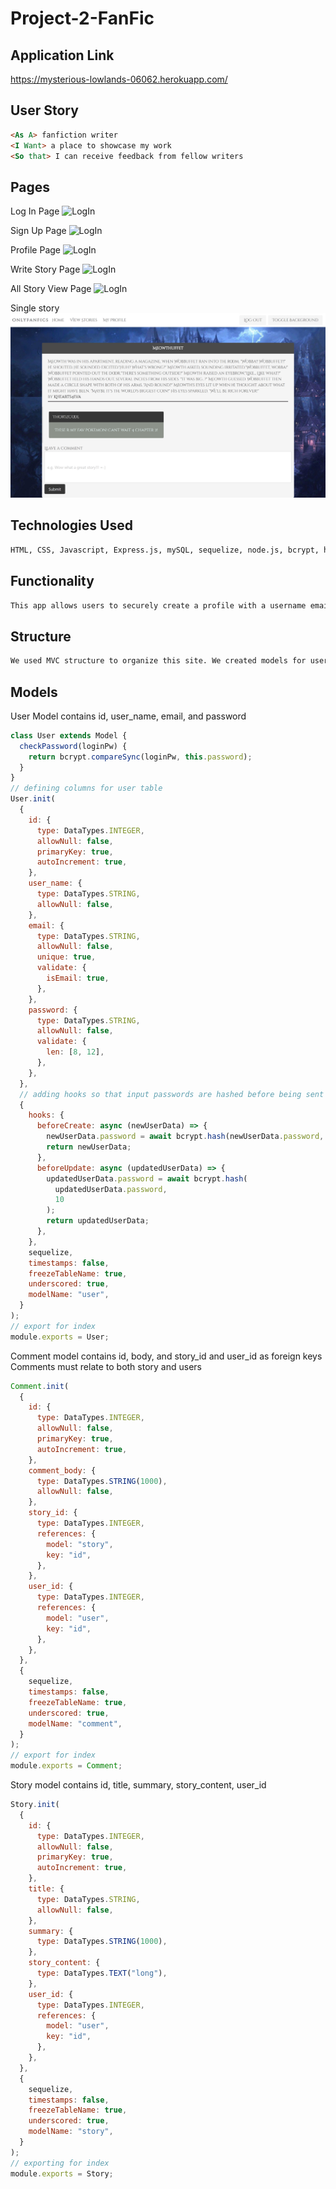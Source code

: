 # Project-2-FanFic

## Application Link

https://mysterious-lowlands-06062.herokuapp.com/

## User Story

```md
<As A> fanfiction writer
<I Want> a place to showcase my work
<So that> I can receive feedback from fellow writers
```

## Pages

Log In Page
![LogIn](./public/img/login-view.png)

Sign Up Page
![LogIn](./public/img/signup-view.png)

Profile Page
![LogIn](./public/img/profile-view.png)

Write Story Page
![LogIn](./public/img/write-story-view.png)

All Story View Page
![LogIn](./public/img/all-story-view.png)

Single story
![LogIn](./public/img/single-story-view.png)

## Technologies Used

```md
HTML, CSS, Javascript, Express.js, mySQL, sequelize, node.js, bcrypt, handlebars
```

## Functionality

```md
This app allows users to securely create a profile with a username email and password, write stories to the database, write comments to individual stories, and view all of their written stories.
```

## Structure

```md
We used MVC structure to organize this site. We created models for user, story, and comments. We also used handlebars as a template to render the front end, and partials to dynamically generate story cards. We use get and post routes to render pages and put information to the database.
```

## Models

User Model contains id, user_name, email, and password

```javascript
class User extends Model {
  checkPassword(loginPw) {
    return bcrypt.compareSync(loginPw, this.password);
  }
}
// defining columns for user table
User.init(
  {
    id: {
      type: DataTypes.INTEGER,
      allowNull: false,
      primaryKey: true,
      autoIncrement: true,
    },
    user_name: {
      type: DataTypes.STRING,
      allowNull: false,
    },
    email: {
      type: DataTypes.STRING,
      allowNull: false,
      unique: true,
      validate: {
        isEmail: true,
      },
    },
    password: {
      type: DataTypes.STRING,
      allowNull: false,
      validate: {
        len: [8, 12],
      },
    },
  },
  // adding hooks so that input passwords are hashed before being sent to database
  {
    hooks: {
      beforeCreate: async (newUserData) => {
        newUserData.password = await bcrypt.hash(newUserData.password, 10);
        return newUserData;
      },
      beforeUpdate: async (updatedUserData) => {
        updatedUserData.password = await bcrypt.hash(
          updatedUserData.password,
          10
        );
        return updatedUserData;
      },
    },
    sequelize,
    timestamps: false,
    freezeTableName: true,
    underscored: true,
    modelName: "user",
  }
);
// export for index
module.exports = User;
```

Comment model contains id, body, and story_id and user_id as foreign keys
Comments must relate to both story and users

```javascript
Comment.init(
  {
    id: {
      type: DataTypes.INTEGER,
      allowNull: false,
      primaryKey: true,
      autoIncrement: true,
    },
    comment_body: {
      type: DataTypes.STRING(1000),
      allowNull: false,
    },
    story_id: {
      type: DataTypes.INTEGER,
      references: {
        model: "story",
        key: "id",
      },
    },
    user_id: {
      type: DataTypes.INTEGER,
      references: {
        model: "user",
        key: "id",
      },
    },
  },
  {
    sequelize,
    timestamps: false,
    freezeTableName: true,
    underscored: true,
    modelName: "comment",
  }
);
// export for index
module.exports = Comment;
```

Story model contains id, title, summary, story_content, user_id

```javascript
Story.init(
  {
    id: {
      type: DataTypes.INTEGER,
      allowNull: false,
      primaryKey: true,
      autoIncrement: true,
    },
    title: {
      type: DataTypes.STRING,
      allowNull: false,
    },
    summary: {
      type: DataTypes.STRING(1000),
    },
    story_content: {
      type: DataTypes.TEXT("long"),
    },
    user_id: {
      type: DataTypes.INTEGER,
      references: {
        model: "user",
        key: "id",
      },
    },
  },
  {
    sequelize,
    timestamps: false,
    freezeTableName: true,
    underscored: true,
    modelName: "story",
  }
);
// exporting for index
module.exports = Story;
```
